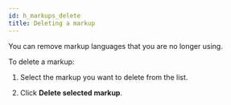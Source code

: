 ```yaml
---
id: h_markups_delete
title: Deleting a markup
---
```


You can remove markup languages that you are no longer using.

To delete a markup:

1.  Select the markup you want to delete from the list.

2.  Click **Delete selected markup**.


